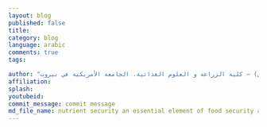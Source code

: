 ```yaml
---
layout: blog
published: false
title: 
category: blog
language: arabic
comments: true
tags: 

author: "نهلة حولا ( عميدة كلية الزراعة والعلوم الغذائية)، راشيل بان ( مديرة برنامج الأمن الغذائي) وسيبل اللبان  ( مساعد باحث أول) – كلية الزراعة و العلوم الغذائية، الجامعة الأمريكية في بيروت"
affiliation: 
splash: 
youtubeid: 
commit_message: commit message
md_file_name: nutrient security an essential element of food security arabic
---
```


